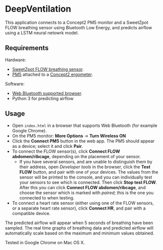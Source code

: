 # DeepVentilation

This application connects to a Concept2 PM5 monitor and a SweetZpot FLOW
breathing sensor using Bluetooth Low Energy, and predicts airflow using a LSTM
neural netowrk model. 

## Requirements

Hardware:

* [SweetZpot FLOW breathing sensor](https://www.sweetzpot.com/flow).
* [PM5](https://www.concept2.com/indoor-rowers/performance-monitors) attached to a [Concept2 ergometer](https://www.concept2.com).

Software:

* [Web Bluetooth supported browser](https://caniuse.com/#feat=web-bluetooth).
* Python 3 for predicting airflow


## Usage

* Open `index.html` in a browser that supports Web Bluetooth (for example Google
  Chrome).
* On the PM5 monitor: **More Options** -> **Turn Wireless ON**
* Click the **Connect PM5** button in the web app. The PM5 should appear as
  a device; select it and click **Pair**.
* To connect the FLOW sensor(s), click **Connect FLOW abdomen/ribcage**,
  depending on the placement of your sensor. 
    - If you have several sensors, and are unable to distinguish them by their
      address, open *Developer tools* in the browser, click the **Test FLOW**
      button, and pair with one of your devices. The values from the sensor will
      be printed to the console, and you can individually test your sensors to
      see which is connected. Then click **Stop test FLOW**. After this you can
      click **Connect FLOW abdomen/ribcage**, and choose the sensor which is
      marked with *paired*; this is the one you connected to when testing.
* To connect a heart rate sensor (either using one of the FLOW sensors, or a
  separate heart rate sensor), click **Connect HR**, and pair with a compatible
  device.

The predicted airflow will appear when 5 seconds of breathing have been sampled.
The real time graphs of breathing data and predicted airflow will automatically
scale based on the maximum and minimum values obtained.


Tested in Google Chrome on Mac OS X.

